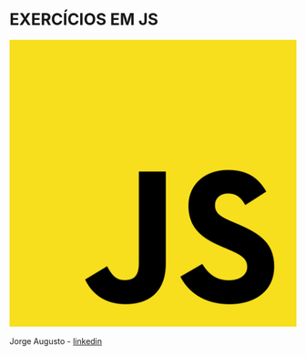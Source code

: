 # EXERCÍCIOS EM JS

   ![](./img/js.png)

   

   Jorge Augusto - [linkedin](https://www.linkedin.com/in/jorgeaugusto88/)
